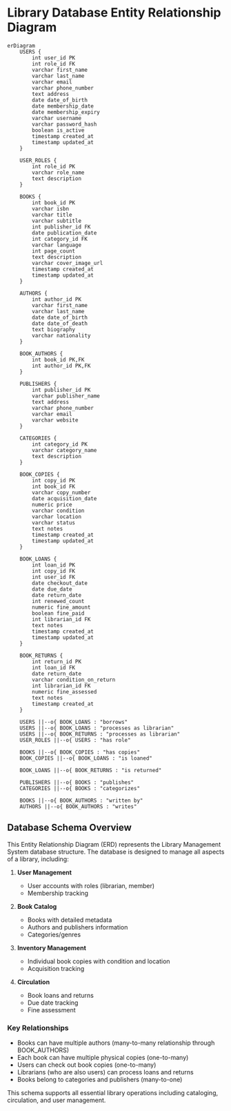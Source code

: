 # Library Database Entity Relationship Diagram

```mermaid
erDiagram
    USERS {
        int user_id PK
        int role_id FK
        varchar first_name
        varchar last_name
        varchar email
        varchar phone_number
        text address
        date date_of_birth
        date membership_date
        date membership_expiry
        varchar username
        varchar password_hash
        boolean is_active
        timestamp created_at
        timestamp updated_at
    }
    
    USER_ROLES {
        int role_id PK
        varchar role_name
        text description
    }
    
    BOOKS {
        int book_id PK
        varchar isbn
        varchar title
        varchar subtitle
        int publisher_id FK
        date publication_date
        int category_id FK
        varchar language
        int page_count
        text description
        varchar cover_image_url
        timestamp created_at
        timestamp updated_at
    }
    
    AUTHORS {
        int author_id PK
        varchar first_name
        varchar last_name
        date date_of_birth
        date date_of_death
        text biography
        varchar nationality
    }
    
    BOOK_AUTHORS {
        int book_id PK,FK
        int author_id PK,FK
    }
    
    PUBLISHERS {
        int publisher_id PK
        varchar publisher_name
        text address
        varchar phone_number
        varchar email
        varchar website
    }
    
    CATEGORIES {
        int category_id PK
        varchar category_name
        text description
    }
    
    BOOK_COPIES {
        int copy_id PK
        int book_id FK
        varchar copy_number
        date acquisition_date
        numeric price
        varchar condition
        varchar location
        varchar status
        text notes
        timestamp created_at
        timestamp updated_at
    }
    
    BOOK_LOANS {
        int loan_id PK
        int copy_id FK
        int user_id FK
        date checkout_date
        date due_date
        date return_date
        int renewed_count
        numeric fine_amount
        boolean fine_paid
        int librarian_id FK
        text notes
        timestamp created_at
        timestamp updated_at
    }
    
    BOOK_RETURNS {
        int return_id PK
        int loan_id FK
        date return_date
        varchar condition_on_return
        int librarian_id FK
        numeric fine_assessed
        text notes
        timestamp created_at
    }
    
    USERS ||--o{ BOOK_LOANS : "borrows"
    USERS ||--o{ BOOK_LOANS : "processes as librarian"
    USERS ||--o{ BOOK_RETURNS : "processes as librarian"
    USER_ROLES ||--o{ USERS : "has role"
    
    BOOKS ||--o{ BOOK_COPIES : "has copies"
    BOOK_COPIES ||--o{ BOOK_LOANS : "is loaned"
    
    BOOK_LOANS ||--o{ BOOK_RETURNS : "is returned"
    
    PUBLISHERS ||--o{ BOOKS : "publishes"
    CATEGORIES ||--o{ BOOKS : "categorizes"
    
    BOOKS ||--o{ BOOK_AUTHORS : "written by"
    AUTHORS ||--o{ BOOK_AUTHORS : "writes"
```

## Database Schema Overview

This Entity Relationship Diagram (ERD) represents the Library Management System database structure. The database is designed to manage all aspects of a library, including:

1. **User Management**
   - User accounts with roles (librarian, member)
   - Membership tracking

2. **Book Catalog**
   - Books with detailed metadata
   - Authors and publishers information
   - Categories/genres

3. **Inventory Management**
   - Individual book copies with condition and location
   - Acquisition tracking

4. **Circulation**
   - Book loans and returns
   - Due date tracking
   - Fine assessment

### Key Relationships

- Books can have multiple authors (many-to-many relationship through BOOK_AUTHORS)
- Each book can have multiple physical copies (one-to-many)
- Users can check out book copies (one-to-many)
- Librarians (who are also users) can process loans and returns
- Books belong to categories and publishers (many-to-one)

This schema supports all essential library operations including cataloging, circulation, and user management.
